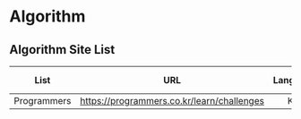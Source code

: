 # Algorithm 



## Algorithm Site List

|         List          | URL                                        | Language | Link    |         My own         |
| :-------------------: | ------------------------------------------ | :------: | :-----: | :--------------------: |
|      Programmers      | https://programmers.co.kr/learn/challenges |   Kor    |  [Link](https://github.com/dv-zinke/algorithm/tree/master/programmers)       |                        |

